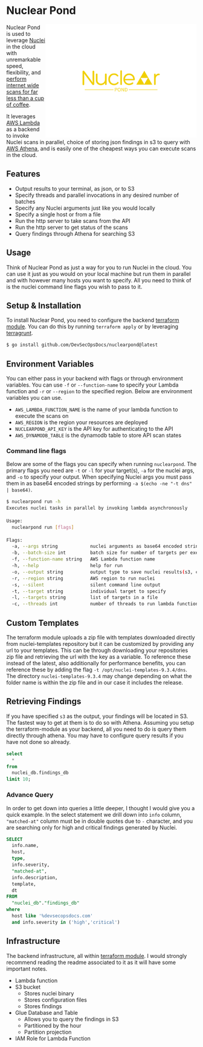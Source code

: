 # Nuclear Pond


<img src="assets/logo.png" width="400" height="300" align="right">

Nuclear Pond is used to leverage [Nuclei](https://github.com/projectdiscovery/nuclei) in the cloud with unremarkable speed, flexibility, and [perform internet wide scans for far less than a cup of coffee](https://devsecopsdocs.com/blog/nuclear-pond/). 

It leverages [AWS Lambda](https://aws.amazon.com/lambda/) as a backend to invoke Nuclei scans in parallel, choice of storing json findings in s3 to query with [AWS Athena](https://aws.amazon.com/athena/), and is easily one of the cheapest ways you can execute scans in the cloud. 

## Features

- Output results to your terminal, as json, or to S3
- Specify threads and parallel invocations in any desired number of batches
- Specify any Nuclei arguments just like you would locally
- Specify a single host or from a file
- Run the http server to take scans from the API
- Run the http server to get status of the scans
- Query findings through Athena for searching S3

## Usage

Think of Nuclear Pond as just a way for you to run Nuclei in the cloud. You can use it just as you would on your local machine but run them in parallel and with however many hosts you want to specify. All you need to think of is the nuclei command line flags you wish to pass to it. 

## Setup & Installation

To install Nuclear Pond, you need to configure the backend [terraform module](https://github.com/DevSecOpsDocs/terraform-nuclear-pond). You can do this by running `terraform apply` or by leveraging [terragrunt](https://terragrunt.gruntwork.io/). 

```bash
$ go install github.com/DevSecOpsDocs/nuclearpond@latest
```

## Environment Variables

You can either pass in your backend with flags or through environment variables. You can use `-f` or `--function-name` to specify your Lambda function and `-r` or `--region` to the specified region. Below are environment variables you can use. 

- `AWS_LAMBDA_FUNCTION_NAME` is the name of your lambda function to execute the scans on
- `AWS_REGION` is the region your resources are deployed
- `NUCLEARPOND_API_KEY` is the API key for authenticating to the API
- `AWS_DYNAMODB_TABLE` is the dynamodb table to store API scan states

### Command line flags

Below are some of the flags you can specify when running `nuclearpond`. The primary flags you need are `-t` or `-l` for your target(s), `-a` for the nuclei args, and `-o` to specify your output. When specifying Nuclei args you must pass them in as base64 encoded strings by performing `-a $(echo -ne "-t dns" | base64)`.

```bash
$ nuclearpond run -h
Executes nuclei tasks in parallel by invoking lambda asynchronously

Usage:
  nuclearpond run [flags]

Flags:
  -a, --args string            nuclei arguments as base64 encoded string
  -b, --batch-size int         batch size for number of targets per execution (default 1)
  -f, --function-name string   AWS Lambda function name
  -h, --help                   help for run
  -o, --output string          output type to save nuclei results(s3, cmd, or json) (default "cmd")
  -r, --region string          AWS region to run nuclei
  -s, --silent                 silent command line output
  -t, --target string          individual target to specify
  -l, --targets string         list of targets in a file
  -c, --threads int            number of threads to run lambda functions, default is 1 which will be slow (default 1)
```

## Custom Templates

The terraform module uploads a zip file with templates downloaded directly from nuclei-templates repository but it can be customized by providing any url to your templates. This can be through downloading your repositories zip file and retrieving the url with the key as a variable. To reference these instead of the latest, also additionally for performance benefits, you can reference these by adding the flag `-t /opt/nuclei-templates-9.3.4/dns`. The directory `nuclei-templates-9.3.4` may change depending on what the folder name is within the zip file and in our case it includes the release. 

## Retrieving Findings

If you have specified `s3` as the output, your findings will be located in S3. The fastest way to get at them is to do so with Athena. Assuming you setup the terraform-module as your backend, all you need to do is query them directly through athena. You may have to configure query results if you have not done so already. 

```sql
select
  *
from
  nuclei_db.findings_db
limit 10;
```

### Advance Query

In order to get down into queries a little deeper, I thought I would give you a quick example. In the select statement we drill down into `info` column, `"matched-at"` column must be in double quotes due to `-` character, and you are searching only for high and critical findings generated by Nuclei.

```sql
SELECT
  info.name,
  host,
  type,
  info.severity,
  "matched-at",
  info.description,
  template,
  dt
FROM 
  "nuclei_db"."findings_db"
where 
  host like '%devsecopsdocs.com'
  and info.severity in ('high','critical')
```

## Infrastructure

The backend infrastructure, all within [terraform module](https://github.com/DevSecOpsDocs/terraform-nuclear-pond). I would strongly recommend reading the readme associated to it as it will have some important notes. 

- Lambda function
- S3 bucket
  - Stores nuclei binary
  - Stores configuration files
  - Stores findings
- Glue Database and Table
  - Allows you to query the findings in S3
  - Partitioned by the hour
  - Partition projection
- IAM Role for Lambda Function
